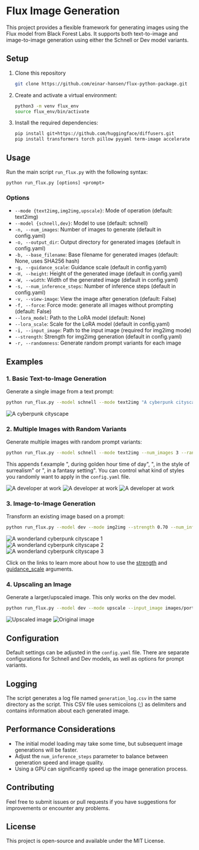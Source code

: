 # Flux Image Generation

This project provides a flexible framework for generating images using the Flux model from Black Forest Labs. It supports both text-to-image and image-to-image generation using either the Schnell or Dev model variants.

## Setup

1. Clone this repository
   ```bash
   git clone https://github.com/einar-hansen/flux-python-package.git
   ```
2. Create and activate a virtual environment:
   ```bash
   python3 -m venv flux_env
   source flux_env/bin/activate
   ```
3. Install the required dependencies:
   ```bash
   pip install git+https://github.com/huggingface/diffusers.git
   pip install transformers torch pillow pyyaml term-image accelerate protobuf sentencepiece
   ```

## Usage

Run the main script `run_flux.py` with the following syntax:

```
python run_flux.py [options] <prompt>
```

### Options

- `--mode {text2img,img2img,upscale}`: Mode of operation (default: text2img)
- `--model {schnell,dev}`: Model to use (default: schnell)
- `-n, --num_images`: Number of images to generate (default in config.yaml)
- `-o, --output_dir`: Output directory for generated images (default in config.yaml)
- `-b, --base_filename`: Base filename for generated images (default: None, uses SHA256 hash)
- `-g, --guidance_scale`: Guidance scale (default in config.yaml)
- `-H, --height`: Height of the generated image (default in config.yaml)
- `-W, --width`: Width of the generated image (default in config.yaml)
- `-s, --num_inference_steps`: Number of inference steps (default in config.yaml)
- `-v, --view-image`: View the image after generation (default: False)
- `-f, --force`: Force mode: generate all images without prompting (default: False)
- `--lora_model`: Path to the LoRA model (default: None)
- `--lora_scale`: Scale for the LoRA model (default in config.yaml)
- `-i, --input_image`: Path to the input image (required for img2img mode)
- `--strength`: Strength for img2img generation (default in config.yaml)
- `-r, --randomness`: Generate random prompt variants for each image

## Examples

### 1. Basic Text-to-Image Generation

Generate a single image from a text prompt:

   ```bash
   python run_flux.py --model schnell --mode text2img "A cyberpunk cityscape"
   ```

![A cyberpunk cityscape](images/cyberpunk-landscape.webp)

### 2. Multiple Images with Random Variants

Generate multiple images with random prompt variants:

   ```bash
   python run_flux.py --model schnell --mode text2img --num_images 3 --randomness "a developer that sits in the office working on a apple mac, very concentrated, can partially see the code on the screen, the office is professional and has a few green plants, scandinavian style."
   ```

This appends f.example ", during golden hour time of day", ", in the style of surrealism" or ", in a fantasy setting". You can control what kind of styles you randomly want to apply in the `config.yaml` file.

![A developer at work](images/developer-1.webp)
![A developer at work](images/developer-2.webp)
![A developer at work](images/developer-3.webp)

### 3. Image-to-Image Generation

Transform an existing image based on a prompt:

   ```bash
   python run_flux.py --model dev --mode img2img --strength 0.70 --num_inference_steps 50 --input_image images/cityscape.png "turn the landscape into a snowy, white winter wonderland"
   ```

![A wonderland cyberpunk cityscape 1](images/winter-wonderland-1.webp)
![A wonderland cyberpunk cityscape 2](images/winter-wonderland-2.webp)
![A wonderland cyberpunk cityscape 3](images/winter-wonderland-3.webp)

Click on the links to learn more about how to use the [strength](https://huggingface.co/docs/diffusers/using-diffusers/img2img#strength) and [guidance_scale](https://huggingface.co/docs/diffusers/using-diffusers/img2img#guidance-scale) arguments.

### 4. Upscaling an Image

Generate a larger/upscaled image. This only works on the dev model.

   ```bash
   python run_flux.py --model dev --mode upscale --input_image images/portrait-rounded-xs.png "improve image the quality"
   ```

![Upscaled image](images/orignial-portrait.webp)
![Original image](images/upscaled-portrait.webp)

## Configuration

Default settings can be adjusted in the `config.yaml` file. There are separate configurations for Schnell and Dev models, as well as options for prompt variants.

## Logging

The script generates a log file named `generation_log.csv` in the same directory as the script. This CSV file uses semicolons (;) as delimiters and contains information about each generated image.

## Performance Considerations

- The initial model loading may take some time, but subsequent image generations will be faster.
- Adjust the `num_inference_steps` parameter to balance between generation speed and image quality.
- Using a GPU can significantly speed up the image generation process.

## Contributing

Feel free to submit issues or pull requests if you have suggestions for improvements or encounter any problems.

## License

This project is open-source and available under the MIT License.
